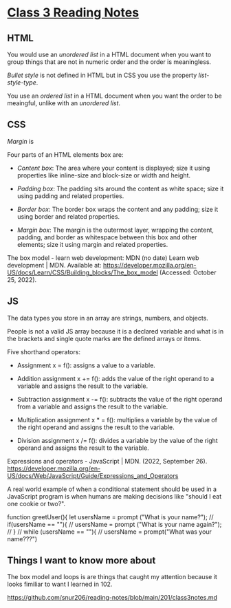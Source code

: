 # [Class 3 Reading Notes](https://github.com/snur206/reading-notes/blob/main/201/class3notes.md)

## **HTML**

You would use an *unordered list* in a HTML document when you want to group things that are not in numeric order and the order is meaningless.

*Bullet style* is not defined in HTML but in CSS you use the property *list-style-type*.

You use an *ordered list* in a HTML document when you want the order to be meaingful, unlike with an *unordered list*.

## **CSS**

*Margin* is 

Four parts of an HTML elements box are:

- *Content box*: The area where your content is displayed; size it using properties like inline-size and block-size or width and height.

- *Padding box*: The padding sits around the content as white space; size it using padding and related properties.

- *Border box*: The border box wraps the content and any padding; size it using border and related properties.

- *Margin box*: The margin is the outermost layer, wrapping the content, padding, and border as whitespace between this box and other elements; size it using margin and related properties.

The box model - learn web development: MDN (no date) Learn web development | MDN. Available at: https://developer.mozilla.org/en-US/docs/Learn/CSS/Building_blocks/The_box_model (Accessed: October 25, 2022). 

## **JS**

The data types you store in an array are strings, numbers, and objects.

People is not a valid JS array because it is a declared variable and what is in the brackets and single quote marks are the defined arrays or items.

Five shorthand operators:

- Assignment x = f(): assigns a value to a variable.

- Addition assignment x += f(): adds the value of the right operand to a variable and assigns the result to the variable. 

- Subtraction assignment x -= f(): subtracts the value of the right operand from a variable and assigns the result to the variable.

- Multiplication assignment x * = f(): multiplies a variable by the value of the right operand and assigns the result to the variable.

- Division assignment x /= f(): divides a variable by the value of the right operand and assigns the result to the variable.

Expressions and operators - JavaScript | MDN. (2022, September 26). https://developer.mozilla.org/en-US/docs/Web/JavaScript/Guide/Expressions_and_Operators



A real world example of when a conditional statement should be used in a JavaScript program is when humans are making decisions like "should I eat one cookie or two?". 

function greetUser(){
    let usersName = prompt ("What is your name?");
    // if(usersName == ""){
    //   usersName = prompt ("What is your name again?");
    // }
    // while (usersName == ""){
    //    usersName = prompt("What was your name???")


## Things I want to know more about

The box model and loops is are things that caught my attention because it looks fimiliar to want I learned in 102.

https://github.com/snur206/reading-notes/blob/main/201/class3notes.md
